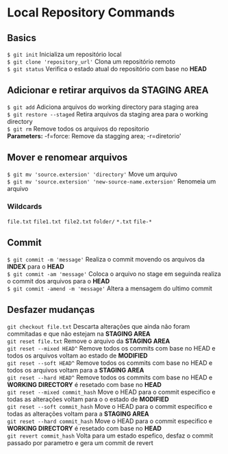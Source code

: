 # Local Repository Commands

## Basics
`$ git init` Inicializa um repositório local  
`$ git clone 'repository_url'` Clona um repositório remoto  
`$ git status` Verifica o estado atual do repositório com base no **HEAD**  

## Adicionar e retirar arquivos da **STAGING AREA**  
`$ git add` Adiciona arquivos do working directory para staging area  
`$ git restore --staged` Retira arquivos da staging area para o working directory  
`$ git rm` Remove todos os arquivos do repositorio  
    **Parameters:** -f=force: Remove da stagging area; -r=diretorio'  

## Mover e renomear arquivos  
`$ git mv 'source.extersion' 'directory'` Move um arquivo  
`$ git mv 'source.extersion' 'new-source-name.extersion'` Renomeia um arquivo  

### Wildcards
`file.txt` `file1.txt file2.txt` `folder/` `*.txt` `file-*`

## Commit
`$ git commit -m 'message'` Realiza o commit movendo os arquivos da **INDEX** para o **HEAD**  
`$ git commit -am 'message'` Coloca o arquivo no stage em seguinda realiza o commit dos arquivos para o **HEAD**  
`$ git commit -amend -m 'message'` Altera a mensagem do ultimo commit 

## Desfazer mudanças
`git checkout file.txt` Descarta alterações que ainda não foram commitadas e que não estejam na **STAGING AREA**  
`git reset file.txt` Remove o arquivo da **STAGING AREA**  
`git reset --mixed HEAD^` Remove todos os commits com base no HEAD e todos os arquivos voltam ao estado de **MODIFIED**  
`git reset --soft HEAD^` Remove todos os commits com base no HEAD e todos os arquivos voltam para a **STAGING AREA**    
`git reset --hard HEAD^` Remove todos os commits com base no HEAD e **WORKING DIRECTORY** é resetado com base no **HEAD**    
`git reset --mixed commit_hash` Move o HEAD para o commit especifico e todas as alterações voltam para o o estado de **MODIFIED**  
`git reset --soft commit_hash` Move o HEAD para o commit especifico e todas as alterações voltam para a **STAGING AREA**  
`git reset --hard commit_hash` Move o HEAD para o commit especifico e **WORKING DIRECTORY** é resetado com base no **HEAD**  
`git revert commit_hash`  Volta para um estado espefico, desfaz o commit passado por parametro e gera um commit de revert 